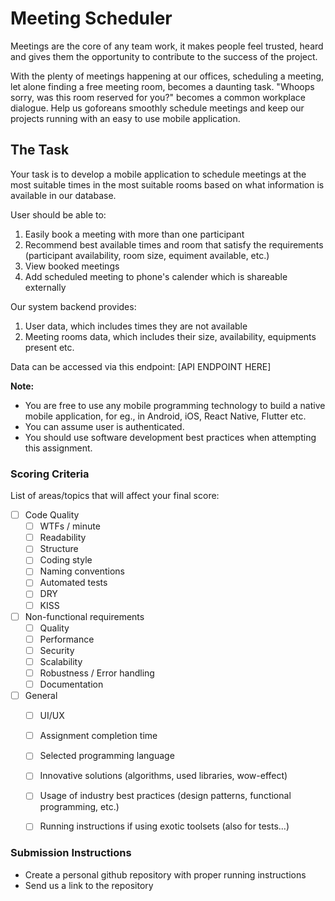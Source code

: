 # Meeting Scheduler

Meetings are the core of any team work, it makes people feel trusted, heard and gives them the opportunity to contribute to the success of the project.

With the plenty of meetings happening at our offices, scheduling a meeting, let alone finding a free meeting room, becomes a daunting task. "Whoops sorry, was this room reserved for you?" becomes a common workplace dialogue. Help us goforeans smoothly schedule meetings and keep our projects running with an easy to use mobile application.

## The Task

Your task is to develop a mobile application to schedule meetings at the most suitable times in the most suitable rooms based on what information is available in our database.

User should be able to:

1. Easily book a meeting with more than one participant
2. Recommend best available times and room that satisfy the requirements (participant availability, room size, equiment available, etc.)
3. View booked meetings
4. Add scheduled meeting to phone's calender which is shareable externally

Our system backend provides:

1. User data, which includes times they are not available
2. Meeting rooms data, which includes their size, availability, equipments present etc.

Data can be accessed via this endpoint: [API ENDPOINT HERE]

**Note:**

- You are free to use any mobile programming technology to build a native mobile application, for eg., in Android, iOS, React Native, Flutter etc.
- You can assume user is authenticated.
- You should use software development best practices when attempting this assignment.

### Scoring Criteria

List of areas/topics that will affect your final score:

- [ ] Code Quality
  - [ ] WTFs / minute
  - [ ] Readability
  - [ ] Structure
  - [ ] Coding style
  - [ ] Naming conventions
  - [ ] Automated tests
  - [ ] DRY
  - [ ] KISS
  
- [ ] Non-functional requirements
  - [ ] Quality
  - [ ] Performance
  - [ ] Security
  - [ ] Scalability
  - [ ] Robustness / Error handling
  - [ ] Documentation
  
- [ ] General
  - [ ] UI/UX
  - [ ] Assignment completion time
  - [ ] Selected programming language
  - [ ] Innovative solutions (algorithms, used libraries, wow-effect)
  - [ ] Usage of industry best practices (design patterns, functional programming, etc.)
  - [ ] Running instructions if using exotic toolsets (also for tests...)


### Submission Instructions
* Create a personal github repository with proper running instructions
* Send us a link to the repository
